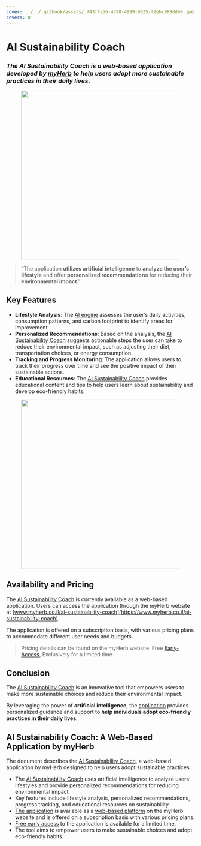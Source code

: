 ```yaml
---
cover: ../../.gitbook/assets/_743ffa56-4398-4999-9035-f2ebc988ddb0.jpeg
coverY: 0
---
```


# AI Sustainability Coach

### _The AI Sustainability Coach is a web-based application developed by_ [_myHerb_](../../fundamentals/getting-set-up/) _to help users adopt more sustainable practices in their daily lives._ <a href="#ff41" id="ff41"></a>

<figure><img src="https://miro.medium.com/v2/resize:fit:700/1*5YqIFW2u5gliydooywj2bg.png" alt="" height="452" width="700"><figcaption></figcaption></figure>

> “The application **utilizes artificial intelligence** to **analyze the user’s lifestyle** and offer **personalized recommendations** for reducing their **environmental impact**.”

## Key Features <a href="#id-09d0" id="id-09d0"></a>

* **Lifestyle Analysis**: The [AI engine](https://www.myherb.co.il/ai-sustainability-coach) assesses the user’s daily activities, consumption patterns, and carbon footprint to identify areas for improvement.
* **Personalized Recommendations**: Based on the analysis, the [AI Sustainability Coach](https://www.myherb.co.il/ai-sustainability-coach) suggests actionable steps the user can take to reduce their environmental impact, such as adjusting their diet, transportation choices, or energy consumption.
* **Tracking and Progress Monitoring**: The application allows users to track their progress over time and see the positive impact of their sustainable actions.
* **Educational Resources**: The [AI Sustainability Coach](https://www.myherb.co.il/ai-sustainability-coach) provides educational content and tips to help users learn about sustainability and develop eco-friendly habits.

<figure><img src="https://miro.medium.com/v2/resize:fit:700/1*jAPQLKbAGEHI26lRBhgR5g.png" alt="" height="452" width="700"><figcaption></figcaption></figure>

## Availability and Pricing <a href="#acdc" id="acdc"></a>

The [AI Sustainability Coach](https://www.myherb.co.il/ai-sustainability-coach) is currently available as a web-based application. Users can access the application through the myHerb website at [www.myherb.co.il/ai-sustainability-coach](https://www.myherb.co.il/ai-sustainability-coach).

The application is offered on a subscription basis, with various pricing plans to accommodate different user needs and budgets.

> Pricing details can be found on the myHerb website. Free [Early-Access](https://www.myherb.co.il/ai-sustainability-coach), Exclusively for a limited time.

## Conclusion <a href="#ebfc" id="ebfc"></a>

The [AI Sustainability Coach](https://www.myherb.co.il/ai-sustainability-coach) is an innovative tool that empowers users to make more sustainable choices and reduce their environmental impact.

By leveraging the power of **artificial intelligence**, the [application](https://www.myherb.co.il/ai-sustainability-coach) provides personalized guidance and support to **help individuals adopt eco-friendly practices in their daily lives**.

## AI Sustainability Coach: A Web-Based Application by myHerb <a href="#id-6c6f" id="id-6c6f"></a>

The document describes the [AI Sustainability Coach](https://www.myherb.co.il/ai-sustainability-coach), a web-based application by myHerb designed to help users adopt sustainable practices.

* The [AI Sustainability Coach](https://www.myherb.co.il/ai-sustainability-coach) uses artificial intelligence to analyze users’ lifestyles and provide personalized recommendations for reducing environmental impact.
* Key features include lifestyle analysis, personalized recommendations, progress tracking, and educational resources on sustainability.
* [The application](https://www.myherb.co.il/ai-sustainability-coach) is available as a [web-based platform](https://www.myherb.co.il/ai-sustainability-coach) on the myHerb website and is offered on a subscription basis with various pricing plans.
* [Free early access](https://www.myherb.co.il/ai-sustainability-coach) to the application is available for a limited time.
* The tool aims to empower users to make sustainable choices and adopt eco-friendly habits.
